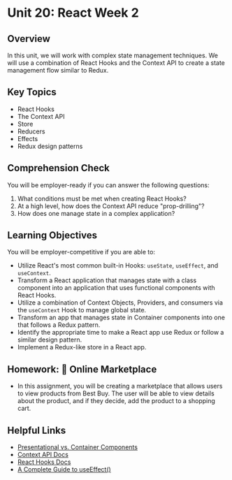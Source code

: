 # Unit 20: React Week 2

## Overview
In this unit, we will work with complex state management techniques. We will use a combination of React Hooks and the Context API to create a state management flow similar to Redux.

## Key Topics
* React Hooks
* The Context API
* Store
* Reducers
* Effects
* Redux design patterns 

## Comprehension Check
You will be employer-ready if you can answer the following questions:
1. What conditions must be met when creating React Hooks?
2. At a high level, how does the Context API reduce "prop-drilling"?
3. How does one manage state in a complex application?

## Learning Objectives
You will be employer-competitive if you are able to:
* Utilize React's most common built-in Hooks: `useState`, `useEffect`, and `useContext`.
* Transform a React application that manages state with a class component into an application that uses functional components with React Hooks.
* Utilize a combination of Context Objects, Providers, and consumers via the `useContext` Hook to manage global state.
* Transform an app that manages state in Container components into one that follows a Redux pattern.
* Identify the appropriate time to make a React app use Redux or follow a similar design pattern.
* Implement a Redux-like store in a React app.

## Homework: 🏬 Online Marketplace
* In this assignment, you will be creating a marketplace that allows users to view products from Best Buy. The user will be able to view details about the product, and if they decide, add the product to a shopping cart.

## Helpful Links
* [Presentational vs. Container Components](https://medium.com/@dan_abramov/smart-and-dumb-components-7ca2f9a7c7d0)
* [Context API Docs](https://reactjs.org/docs/context.html)
* [React Hooks Docs](https://reactjs.org/docs/hooks-intro.html)
* [A Complete Guide to useEffect()](https://overreacted.io/a-complete-guide-to-useeffect/)

